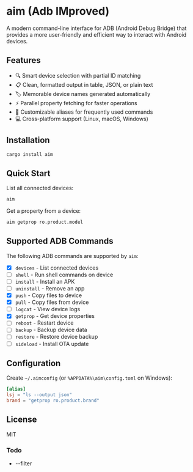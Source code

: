 # aim (Adb IMproved)

A modern command-line interface for ADB (Android Debug Bridge) that provides a more user-friendly and efficient way to interact with Android devices.

## Features

- 🔍 Smart device selection with partial ID matching
- 📋 Clean, formatted output in table, JSON, or plain text
- 🏷️ Memorable device names generated automatically
- ⚡ Parallel property fetching for faster operations
- 🔧 Customizable aliases for frequently used commands
- 💻 Cross-platform support (Linux, macOS, Windows)

## Installation

```bash
cargo install aim
```

## Quick Start

List all connected devices:

```bash
aim
```

Get a property from a device:

```bash
aim getprop ro.product.model
```

## Supported ADB Commands

The following ADB commands are supported by `aim`:

- [x] `devices` - List connected devices
- [ ] `shell` - Run shell commands on device
- [ ] `install` - Install an APK
- [ ] `uninstall` - Remove an app
- [x] `push` - Copy files to device
- [x] `pull` - Copy files from device
- [ ] `logcat` - View device logs
- [x] `getprop` - Get device properties
- [ ] `reboot` - Restart device
- [ ] `backup` - Backup device data
- [ ] `restore` - Restore device backup
- [ ] `sideload` - Install OTA update

## Configuration

Create `~/.aimconfig` (or `%APPDATA%\aim\config.toml` on Windows):

```toml
[alias]
lsj = "ls --output json"
brand = "getprop ro.product.brand"
```

## License

MIT

### Todo
- --filter
